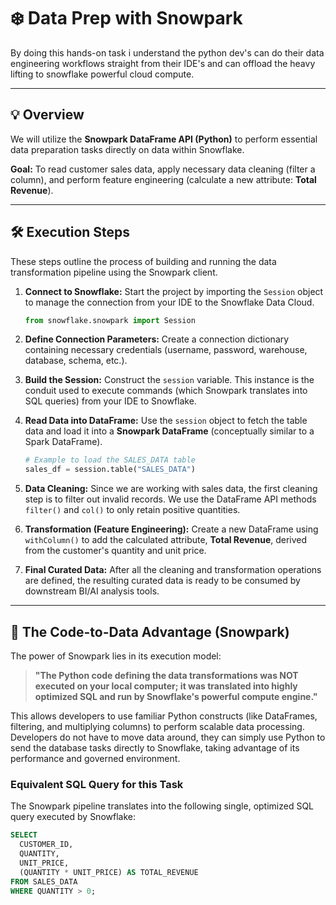 # ❄️ Data Prep with Snowpark

By doing this hands-on task i understand the python dev's can do their data engineering workflows straight from their IDE's and can offload the heavy lifting to snowflake powerful cloud compute.

---

## 💡 Overview

We will utilize the **Snowpark DataFrame API (Python)** to perform essential data preparation tasks directly on data within Snowflake.

**Goal:** To read customer sales data, apply necessary data cleaning (filter a column), and perform feature engineering (calculate a new attribute: **Total Revenue**).

---

## 🛠️ Execution Steps

These steps outline the process of building and running the data transformation pipeline using the Snowpark client.

1.  **Connect to Snowflake:** Start the project by importing the `Session` object to manage the connection from your IDE to the Snowflake Data Cloud.
    ```python
    from snowflake.snowpark import Session
    ```

2.  **Define Connection Parameters:** Create a connection dictionary containing necessary credentials (username, password, warehouse, database, schema, etc.).

3.  **Build the Session:** Construct the `session` variable. This instance is the conduit used to execute commands (which Snowpark translates into SQL queries) from your IDE to Snowflake.

4.  **Read Data into DataFrame:** Use the `session` object to fetch the table data and load it into a **Snowpark DataFrame** (conceptually similar to a Spark DataFrame).
    ```python
    # Example to load the SALES_DATA table
    sales_df = session.table("SALES_DATA") 
    ```

5.  **Data Cleaning:** Since we are working with sales data, the first cleaning step is to filter out invalid records. We use the DataFrame API methods `filter()` and `col()` to only retain positive quantities.

6.  **Transformation (Feature Engineering):** Create a new DataFrame using `withColumn()` to add the calculated attribute, **Total Revenue**, derived from the customer's quantity and unit price.

7.  **Final Curated Data:** After all the cleaning and transformation operations are defined, the resulting curated data is ready to be consumed by downstream BI/AI analysis tools.

---

## 🚀 The Code-to-Data Advantage (Snowpark)

The power of Snowpark lies in its execution model:

> **"The Python code defining the data transformations was NOT executed on your local computer; it was translated into highly optimized SQL and run by Snowflake's powerful compute engine."**

This allows developers to use familiar Python constructs (like DataFrames, filtering, and multiplying columns) to perform scalable data processing. Developers do not have to move data around, they can simply use Python to send the database tasks directly to Snowflake, taking advantage of its performance and governed environment.

### Equivalent SQL Query for this Task

The Snowpark pipeline translates into the following single, optimized SQL query executed by Snowflake:

```sql
SELECT
  CUSTOMER_ID,
  QUANTITY,
  UNIT_PRICE,
  (QUANTITY * UNIT_PRICE) AS TOTAL_REVENUE
FROM SALES_DATA
WHERE QUANTITY > 0;
